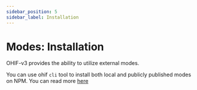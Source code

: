 ```yaml
---
sidebar_position: 5
sidebar_label: Installation
---
```


# Modes: Installation

OHIF-v3 provides the ability to utilize external modes.


You can use ohif `cli` tool to install both local and publicly published
modes on NPM. You can read more [here](../../development/ohif-cli.md)
